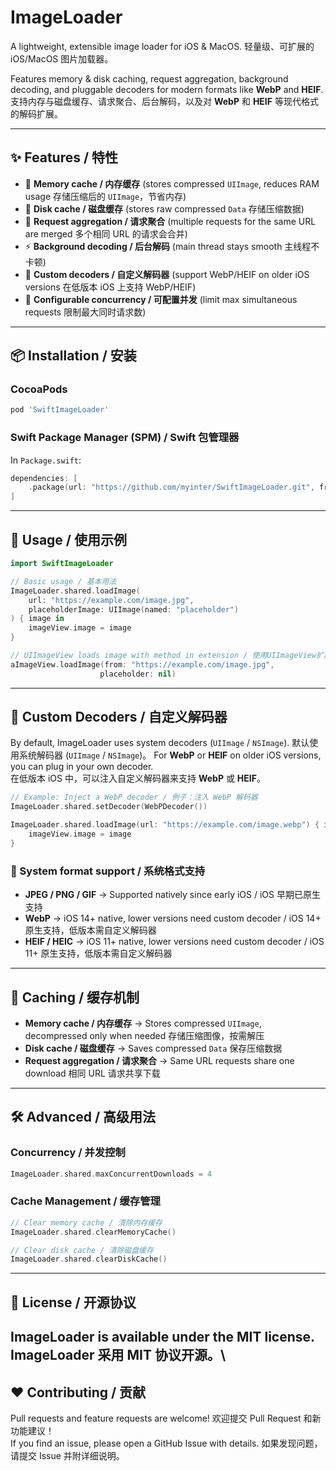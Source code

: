 # ImageLoader

A lightweight, extensible image loader for iOS & MacOS. 轻量级、可扩展的 iOS/MacOS 图片加载器。

Features memory & disk caching, request aggregation, background decoding, and pluggable decoders for modern formats like **WebP** and **HEIF**.\
支持内存与磁盘缓存、请求聚合、后台解码，以及对 **WebP** 和 **HEIF** 等现代格式的解码扩展。

&#x20;&#x20;

---

## ✨ Features / 特性

- 🧠 **Memory cache / 内存缓存** (stores compressed `UIImage`, reduces RAM usage 存储压缩后的 `UIImage`，节省内存)
- 💾 **Disk cache / 磁盘缓存** (stores raw compressed `Data` 存储压缩数据)
- 🔄 **Request aggregation / 请求聚合** (multiple requests for the same URL are merged 多个相同 URL 的请求会合并)
- ⚡ **Background decoding / 后台解码** (main thread stays smooth 主线程不卡顿)
- 🎨 **Custom decoders / 自定义解码器** (support WebP/HEIF on older iOS versions 在低版本 iOS 上支持 WebP/HEIF)
- 🎯 **Configurable concurrency / 可配置并发** (limit max simultaneous requests 限制最大同时请求数)

---

## 📦 Installation / 安装

### CocoaPods

```ruby
pod 'SwiftImageLoader'
```

### Swift Package Manager (SPM) / Swift 包管理器

In `Package.swift`:

```swift
dependencies: [
    .package(url: "https://github.com/myinter/SwiftImageLoader.git", from: "1.0.0")
]
```

---

## 🚀 Usage / 使用示例

```swift
import SwiftImageLoader

// Basic usage / 基本用法
ImageLoader.shared.loadImage(
    url: "https://example.com/image.jpg",
    placeholderImage: UIImage(named: "placeholder")
) { image in
    imageView.image = image
}

// UIImageView loads image with method in extension / 使用UIImageView扩展加载
aImageView.loadImage(from: "https://example.com/image.jpg",
                    placeholder: nil)

```

---

## 🔧 Custom Decoders / 自定义解码器

By default, ImageLoader uses system decoders (`UIImage` / `NSImage`). 默认使用系统解码器 (`UIImage` / `NSImage`)。 For **WebP** or **HEIF** on older iOS versions, you can plug in your own decoder.\
在低版本 iOS 中，可以注入自定义解码器来支持 **WebP** 或 **HEIF**。

```swift
// Example: Inject a WebP decoder / 例子：注入 WebP 解码器
ImageLoader.shared.setDecoder(WebPDecoder())

ImageLoader.shared.loadImage(url: "https://example.com/image.webp") { image in
    imageView.image = image
}
```

### 📌 System format support / 系统格式支持

- **JPEG / PNG / GIF** → Supported natively since early iOS / iOS 早期已原生支持
- **WebP** → iOS 14+ native, lower versions need custom decoder / iOS 14+ 原生支持，低版本需自定义解码器
- **HEIF / HEIC** → iOS 11+ native, lower versions need custom decoder / iOS 11+ 原生支持，低版本需自定义解码器

---

## 📂 Caching / 缓存机制

- **Memory cache / 内存缓存** → Stores compressed `UIImage`, decompressed only when needed 存储压缩图像，按需解压
- **Disk cache / 磁盘缓存** → Saves compressed `Data` 保存压缩数据
- **Request aggregation / 请求聚合** → Same URL requests share one download 相同 URL 请求共享下载

---

## 🛠 Advanced / 高级用法

### Concurrency / 并发控制

```swift
ImageLoader.shared.maxConcurrentDownloads = 4
```

### Cache Management / 缓存管理

```swift
// Clear memory cache / 清除内存缓存
ImageLoader.shared.clearMemoryCache()

// Clear disk cache / 清除磁盘缓存
ImageLoader.shared.clearDiskCache()
```

---

## 📄 License / 开源协议

ImageLoader is available under the MIT license.\
ImageLoader 采用 MIT 协议开源。\
---

## ❤️ Contributing / 贡献

Pull requests and feature requests are welcome! 欢迎提交 Pull Request 和新功能建议！\
If you find an issue, please open a GitHub Issue with details. 如果发现问题，请提交 Issue 并附详细说明。

